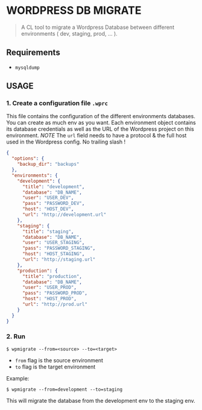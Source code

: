 # WORDPRESS DB MIGRATE

> A CL tool to migrate a Wordpress Database between different environments ( dev, staging, prod, ... ).

## Requirements
- ```mysqldump```

## USAGE

### 1. Create a configuration file ```.wprc```

This file contains the configuration of the different environments databases. You can create as much env as you want.
Each environment object contains its database credentials as well as the URL of the Wordpress project on this environment.
_NOTE_ The ```url``` field needs to have a protocol & the full host used in the Wordpress config. No trailing slash !

```json
{
  "options": {
    "backup_dir": "backups"
  },
  "environments": {
    "development": {
      "title": "development",
      "database": "DB_NAME",
      "user": "USER_DEV",
      "pass": "PASSWORD_DEV",
      "host": "HOST_DEV",
      "url": "http://development.url"
    },
    "staging": {
      "title": "staging",
      "database": "DB_NAME",
      "user": "USER_STAGING",
      "pass": "PASSWORD_STAGING",
      "host": "HOST_STAGING",
      "url": "http://staging.url"
    },
    "production": {
      "title": "production",
      "database": "DB_NAME",
      "user": "USER_PROD",
      "pass": "PASSWORD_PROD",
      "host": "HOST_PROD",
      "url": "http://prod.url"
    }
  }
}
```

### 2. Run

```shell
$ wpmigrate --from=<source> --to=<target>
```

- ```from``` flag is the source environment
- ```to``` flag is the target environment

Example: 
```shell
$ wpmigrate --from=development --to=staging
```

This will migrate the database from the development env to the staging env.
